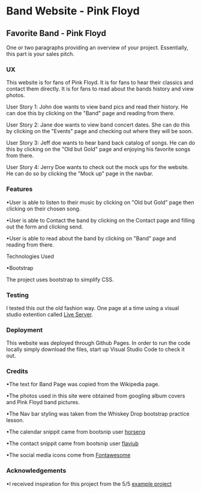 # Band Website - Pink Floyd

## Favorite Band - Pink Floyd

One or two paragraphs providing an overview of your project.
Essentially, this part is your sales pitch.

### UX

This website is for fans of Pink Floyd. It is for fans to hear their classics and contact them directly. It is for fans to read about the bands history and view photos.

User Story 1:
John doe wants to view band pics and read their history. He can doe this by clicking on the "Band" page and reading from there.

User Story 2:
Jane doe wants to view band concert dates. She can do this by clicking on the "Events" page and checking out where they will be soon.

User Story 3:
Jeff doe wants to hear band back catalog of songs. He can do this by clicking on the "Old but Gold" page and enjoying his favorite songs from there.

User Story 4:
Jerry Doe wants to check out the mock ups for the website. He can do so by clicking the "Mock up" page in the navbar.

### Features

•User is able to listen to their music by clicking on "Old but Gold" page then clicking on their chosen song.

•User is able to Contact the band by clicking on the Contact page and filling out the form and clicking send.

•User is able to read about the band by clicking on "Band" page and reading from there.

Technologies Used

•Bootstrap

The project uses bootstrap to simplify CSS.

### Testing

I tested this out the old fashion way. One page at a time using a visual studio extention called [Live Server](https://marketplace.visualstudio.com/items?itemName=ritwickdey.LiveServer).

### Deployment

This website was deployed through Github Pages. In order to run the code locally simply download the files, start up Visual Studio Code to check it out.

### Credits

•The text for Band Page was copied from the Wikipedia page.

•The photos used in this site were obtained from googling album covers and Pink Floyd band pictures.

•The Nav bar styling was taken from the Whiskey Drop bootstrap practice lesson.

•The calendar snippit came from bootsnip user [horseng](https://bootsnipp.com/snippets/VgzeR)

•The contact snippit came from bootsnip user [flaviub](https://bootsnipp.com/snippets/Q0k96)

•The social media icons come from [Fontawesome](https://fontawesome.com/)

### Acknowledgements

•I received inspiration for this project from the 5/5 [example project](https://code-institute-solutions.github.io/StudentExampleProjectGradeFive/)
